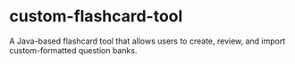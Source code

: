 # custom-flashcard-tool
A Java-based flashcard tool that allows users to create, review, and import custom-formatted question banks.
